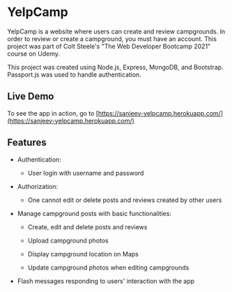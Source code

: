 # YelpCamp

YelpCamp is a website where users can create and review campgrounds. In order to review or create a campground, you must have an account. This project was part of Colt Steele's "The Web Developer Bootcamp 2021" course on Udemy.

This project was created using Node.js, Express, MongoDB, and Bootstrap. Passport.js was used to handle authentication.

## Live Demo

To see the app in action, go to [https://sanjeev-yelpcamp.herokuapp.com/](https://sanjeev-yelpcamp.herokuapp.com/)

## Features

* Authentication:
  
  * User login with username and password

* Authorization:

  * One cannot edit or delete posts and reviews created by other users

* Manage campground posts with basic functionalities:

  * Create, edit and delete posts and reviews

  * Upload campground photos
  
  * Display campground location on Maps
  
  * Update campground photos when editing campgrounds

* Flash messages responding to users' interaction with the app

